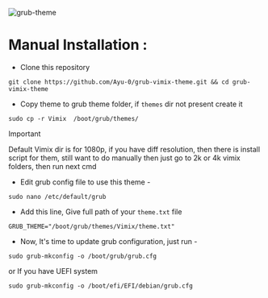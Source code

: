 ![grub-theme](https://github.com/user-attachments/assets/115946bd-191d-413e-b234-45ca950d1226)

# Manual Installation :
* Clone this repository
```
git clone https://github.com/Ayu-0/grub-vimix-theme.git && cd grub-vimix-theme
```
* Copy theme to grub theme folder, if `themes` dir not present create it
```
sudo cp -r Vimix  /boot/grub/themes/
```
> [!IMPORTANT]
> Default Vimix dir is for 1080p, if you have diff resolution, then there is install script for them, still want to do manually then just go to 2k or 4k vimix folders, then run next cmd

* Edit grub config file to use this theme -
```
sudo nano /etc/default/grub
```
* Add this line, Give full path of your ``theme.txt`` file
```
GRUB_THEME="/boot/grub/themes/Vimix/theme.txt"
```
* Now, It's time to update grub configuration, just run -
```
sudo grub-mkconfig -o /boot/grub/grub.cfg
```
or If you have UEFI system

```
sudo grub-mkconfig -o /boot/efi/EFI/debian/grub.cfg
```
